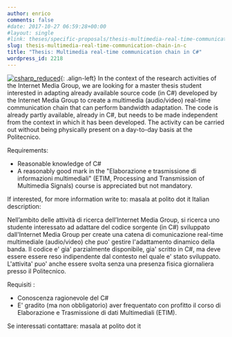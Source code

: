 ```yaml
---
author: enrico
comments: false
#date: 2017-10-27 06:59:28+00:00
#layout: single
#link: theses/specific-proposals/thesis-multimedia-real-time-communication-chain-in-c/
slug: thesis-multimedia-real-time-communication-chain-in-c
title: "Thesis: Multimedia real-time communication chain in C#"
wordpress_id: 2218
---
```


[![csharp_reduced]({{site.baseurl}}/res/2017/10/csharp_reduced.png)]({{site.baseurl}}/res/2017/10/csharp_reduced.png){: .align-left} In the context of the research activities of the Internet Media Group, we are looking for a master thesis student interested in adapting already available source code (in C#) developed by the Internet Media Group to create a multimedia (audio/video) real-time communication chain that can perform bandwidth adaptation. The code is already partly available, already in C#, but needs to be made independent from the context in which it has been developed. The activity can be carried out without being physically present on a day-to-day basis at the Politecnico.

Requirements:

- Reasonable knowledge of C#
- A reasonably good mark in the "Elaborazione e trasmissione di informazioni multimediali" (ETIM, Processing and Transmission of Multimedia Signals) course is appreciated but not mandatory.

If interested, for more information write to: masala at polito dot it
Italian description:

Nell’ambito delle attività di ricerca dell’Internet Media Group, si ricerca uno studente interessato ad adattare del codice sorgente (in C#) sviluppato dall'Internet Media Group per create una catena di comunicazione real-time multimediale (audio/video) che puo' gestire l'adattamento dinamico della banda. Il codice e' gia' parzialmente disponibile, gia' scritto in C#, ma deve essere essere reso indipendente dal contesto nel quale e' stato sviluppato. L'attivita' puo' anche essere svolta senza una presenza fisica giornaliera presso il Politecnico.

Requisiti :

- Conoscenza ragionevole del C#
- E' gradito (ma non obbligatorio) aver frequentato con profitto il corso di Elaborazione e Trasmissione di dati Multimediali (ETIM).

Se interessati contattare: masala at polito dot it
